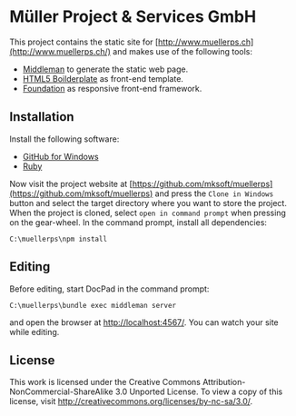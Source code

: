 # Müller Project & Services GmbH

This project contains the static site for [http://www.muellerps.ch](http://www.muellerps.ch/) and makes use of the
following tools:

* [Middleman](http://middlemanapp.com/) to generate the static web page.
* [HTML5 Boilderplate](http://html5boilerplate.com/) as front-end template.
* [Foundation](http://foundation.zurb.com/) as responsive front-end framework.

## Installation

Install the following software:

* [GitHub for Windows](http://windows.github.com/)
* [Ruby](http://rubyinstaller.org/)

Now visit the project website at [https://github.com/mksoft/muellerps](https://github.com/mksoft/muellerps) and press
the `Clone in Windows` button and select the target directory where you want to store the project. When the project is
cloned, select `open in command prompt` when pressing on the gear-wheel. In the command prompt, install all
dependencies:

```
C:\muellerps\npm install
```

## Editing

Before editing, start DocPad in the command prompt:

```
C:\muellerps\bundle exec middleman server
```

and open the browser at [http://localhost:4567/](http://localhost:4567/). You can watch your site while editing.

## License

This work is licensed under the Creative Commons Attribution-NonCommercial-ShareAlike 3.0 Unported License. To view a copy of this license, visit http://creativecommons.org/licenses/by-nc-sa/3.0/.
